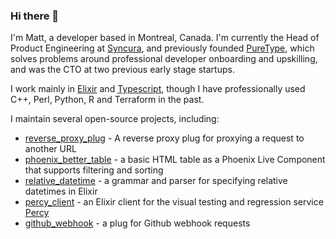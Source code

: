 ### Hi there 👋

I'm Matt, a developer based in Montreal, Canada. I'm currently the Head of Product Engineering at [Syncura](https://www.syncura.ai/), and previously founded [PureType](https://puretype.ai/), which solves problems around professional developer onboarding and upskilling, and was the CTO at two previous early stage startups.

I work mainly in [Elixir](https://elixir-lang.org/) and [Typescript](https://www.typescriptlang.org/), though I have professionally used C++, Perl, Python, R and Terraform in the past.

I maintain several open-source projects, including:
- [reverse_proxy_plug](https://github.com/tallarium/reverse_proxy_plug) - A reverse proxy plug for proxying a request to another URL
- [phoenix_better_table](https://github.com/mwhitworth/phoenix_better_table) - a basic HTML table as a Phoenix Live Component that supports filtering and sorting
- [relative_datetime](https://github.com/mwhitworth/relative_datetime) - a grammar and parser for specifying relative datetimes in Elixir
- [percy_client](https://github.com/mwhitworth/percy_client) - an Elixir client for the visual testing and regression service [Percy](https://percy.io/)
- [github_webhook](https://github.com/puretype/github_webhook) - a plug for Github webhook requests
